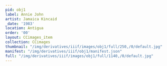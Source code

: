 ```yaml
---
pid: obj1
label: Annie John
artist: Jamaica Kincaid
_date: '1983'
location: Antigua
order: '00'
layout: CCimages_item
collection: CCimages
thumbnail: "/img/derivatives/iiif/images/obj1/full/250,/0/default.jpg"
manifest: "/img/derivatives/iiif/obj1/manifest.json"
full: "/img/derivatives/iiif/images/obj1/full/1140,/0/default.jpg"
---
```

